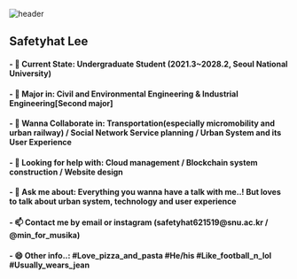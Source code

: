 ![header](https://capsule-render.vercel.app/api?type=rounded&color=timeGradient&text=🚅%20SafeCap's%20Git%20Laboratory%20🚀&fontSize=40&animation=twinkling&fontAlignY=50&fontAlign=50&desc=Welcome%20to%20the%20World%20of%20Safetyhat%20Lee&descfontAlignY=60&height=180)

<h2>Safetyhat Lee</h2>
<h4> - 🔭 Current State: Undergraduate Student (2021.3~2028.2, Seoul National University) </h4>
<h4> - 🌱 Major in: Civil and Environmental Engineering & Industrial Engineering[Second major] </h4>
<h4> - 👯 Wanna Collaborate in: Transportation(especially micromobility and urban railway) / Social Network Service planning / Urban System and its User Experience </h4>
<h4> - 🤔 Looking for help with: Cloud management / Blockchain system construction / Website design </h4>
<h4> - 💬 Ask me about: Everything you wanna have a talk with me..! But loves to talk about urban system, technology and user experience </h4>
<h4> - 📫 Contact me by email or instagram (safetyhat621519@snu.ac.kr / @min_for_musika) </h4>
<h4> - 😄 Other info..: #Love_pizza_and_pasta #He/his #Like_football_n_lol #Usually_wears_jean </h4>
<div class="wrap">

